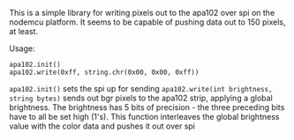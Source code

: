 This is a simple library for writing pixels out to the apa102 over spi on the nodemcu platform. It seems to be capable of pushing data out to 150 pixels, at least.

Usage:

```
apa102.init()
apa102.write(0xff, string.chr(0x00, 0x00, 0xff))
```

`apa102.init()` sets the spi up for sending
`apa102.write(int brightness, string bytes)` sends out bgr pixels to the apa102 strip, applying a global brightness. The brightness has 5 bits of precision - the three preceding bits have to all be set high (1's). This function interleaves the global brightness value with the color data and pushes it out over spi
